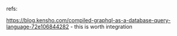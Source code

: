 

refs:

https://blog.kensho.com/compiled-graphql-as-a-database-query-language-72e106844282 - this is worth integration